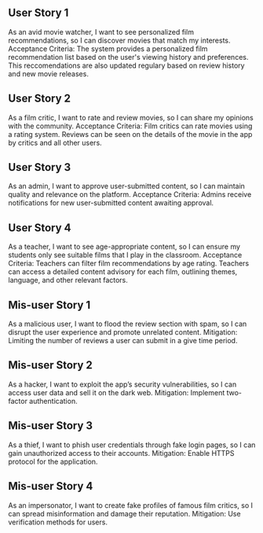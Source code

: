 ## User Story 1
As an avid movie watcher, I want to see personalized film recommendations, so I can discover movies that match my interests.
Acceptance Criteria: The system provides a personalized film recommendation list based on the user's viewing history and preferences. This reccomendations are also updated regulary based on review history and new movie releases. 

## User Story 2
As a film critic, I want to rate and review movies, so I can share my opinions with the community.
Acceptance Criteria: Film critics can rate movies using a rating system. Reviews can be seen on the details of the movie in the app by critics and all other users.

## User Story 3
As an admin, I want to approve user-submitted content, so I can maintain quality and relevance on the platform.
Acceptance Criteria: Admins receive notifications for new user-submitted content awaiting approval. 

## User Story 4
As a teacher, I want to see age-appropriate content, so I can ensure my students only see suitable films that I play in the classroom.
Acceptance Criteria: Teachers can filter film recommendations by age rating. Teachers can access a detailed content advisory for each film, outlining themes, language, and other relevant factors.


## Mis-user Story 1
As a malicious user, I want to flood the review section with spam, so I can disrupt the user experience and promote unrelated content.
Mitigation: Limiting the number of reviews a user can submit in a give time period.

## Mis-user Story 2
As a hacker, I want to exploit the app’s security vulnerabilities, so I can access user data and sell it on the dark web.
Mitigation: Implement two-factor authentication.

## Mis-user Story 3
As a thief, I want to phish user credentials through fake login pages, so I can gain unauthorized access to their accounts.
Mitigation: Enable HTTPS protocol for the application. 

## Mis-user Story 4
As an impersonator, I want to create fake profiles of famous film critics, so I can spread misinformation and damage their reputation.
Mitigation: Use verification methods for users.




